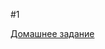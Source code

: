 #1

[Домашнее задание](https://docs.google.com/document/d/1UdKwrmjplOeQK0UVm5kuj5z2XFPDNzuDPyyy1cH162o/edit?usp=sharing)






